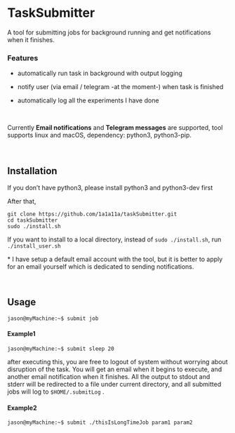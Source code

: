 TaskSubmitter
=============

A tool for submitting jobs for background running and get notifications when it
finishes.

### Features 

-   automatically run task in background with output logging

-   notify user (via email / telegram -at the moment-) when task is finished

-   automatically log all the experiments I have done

 

Currently **Email notifications** and **Telegram messages** are supported,
tool supports linux and macOS,
dependency: python3, python3-pip.

 

Installation
------------

If you don’t have python3, please install python3 and python3-dev first

After that,

~~~~~~~~~~~~~~~~~~~~~~~~~~~~~~~~~~~~~~~~~~~~~~~~~~~~~~~~~~~~~~~~~~~~~~~~~~~~~~~~
git clone https://github.com/1a1a11a/taskSubmitter.git
cd taskSubmitter 
sudo ./install.sh
~~~~~~~~~~~~~~~~~~~~~~~~~~~~~~~~~~~~~~~~~~~~~~~~~~~~~~~~~~~~~~~~~~~~~~~~~~~~~~~~

If you want to install to a local directory, instead of `sudo ./install.sh`, run
`./install_user.sh`

\* I have setup a default email account with the tool, but it is better to apply
for an email yourself which is dedicated to sending notifications.

 

Usage
-----

`jason@myMachine:~$ submit job`

#### Example1

`jason@myMachine:~$ submit sleep 20`

after executing this, you are free to logout of system without worrying about
disruption of the task. You will get an email when it begins to execute, and
another email notification when it finishes. All the output to stdout and stderr
will be redirected to a file under current directory, and all submitted jobs
will log to `$HOME/.submitLog` .

#### Example2

`jason@myMachine:~$ submit ./thisIsLongTimeJob param1 param2`

 
